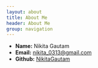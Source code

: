```yaml
---
layout: about
title: About Me
header: About Me
group: navigation
---
```

 * **Name:** Nikita Gautam
 * **Email:** [nikita_0313@gmail.com](mailto:nikita_0313@gmail.com)
 * **Github:** [NikitaGautam](https://github.com/NikitaGautam)
